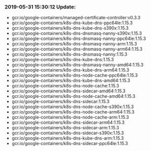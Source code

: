 ### 2019-05-31 15:30:12 Update:

- gcr.io/google-containers/managed-certificate-controller:v0.3.3
- gcr.io/google-containers/k8s-dns-kube-dns-ppc64le:1.15.3
- gcr.io/google-containers/k8s-dns-kube-dns-s390x:1.15.3
- gcr.io/google-containers/k8s-dns-dnsmasq-nanny-s390x:1.15.3
- gcr.io/google-containers/k8s-dns-dnsmasq-nanny-ppc64le:1.15.3
- gcr.io/google-containers/k8s-dns-dnsmasq-nanny-arm:1.15.3
- gcr.io/google-containers/k8s-dns-dnsmasq-nanny-arm64:1.15.3
- gcr.io/google-containers/k8s-dns-dnsmasq-nanny:1.15.3
- gcr.io/google-containers/k8s-dns-kube-dns:1.15.3
- gcr.io/google-containers/k8s-dns-dnsmasq-nanny-amd64:1.15.3
- gcr.io/google-containers/k8s-dns-kube-dns-arm64:1.15.3
- gcr.io/google-containers/k8s-dns-node-cache-ppc64le:1.15.3
- gcr.io/google-containers/k8s-dns-kube-dns-amd64:1.15.3
- gcr.io/google-containers/k8s-dns-node-cache:1.15.3
- gcr.io/google-containers/k8s-dns-sidecar-amd64:1.15.3
- gcr.io/google-containers/k8s-dns-node-cache-amd64:1.15.3
- gcr.io/google-containers/k8s-dns-sidecar:1.15.3
- gcr.io/google-containers/k8s-dns-node-cache-s390x:1.15.3
- gcr.io/google-containers/k8s-dns-node-cache-arm64:1.15.3
- gcr.io/google-containers/k8s-dns-node-cache-arm:1.15.3
- gcr.io/google-containers/k8s-dns-sidecar-arm64:1.15.3
- gcr.io/google-containers/k8s-dns-sidecar-arm:1.15.3
- gcr.io/google-containers/k8s-dns-sidecar-s390x:1.15.3
- gcr.io/google-containers/k8s-dns-kube-dns-arm:1.15.3
- gcr.io/google-containers/k8s-dns-sidecar-ppc64le:1.15.3
